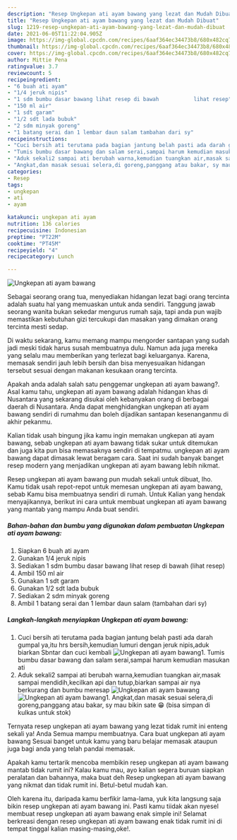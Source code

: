 ```yaml
---
description: "Resep Ungkepan ati ayam bawang yang lezat dan Mudah Dibuat"
title: "Resep Ungkepan ati ayam bawang yang lezat dan Mudah Dibuat"
slug: 1219-resep-ungkepan-ati-ayam-bawang-yang-lezat-dan-mudah-dibuat
date: 2021-06-05T11:22:04.905Z
image: https://img-global.cpcdn.com/recipes/6aaf364ec34473b8/680x482cq70/ungkepan-ati-ayam-bawang-foto-resep-utama.jpg
thumbnail: https://img-global.cpcdn.com/recipes/6aaf364ec34473b8/680x482cq70/ungkepan-ati-ayam-bawang-foto-resep-utama.jpg
cover: https://img-global.cpcdn.com/recipes/6aaf364ec34473b8/680x482cq70/ungkepan-ati-ayam-bawang-foto-resep-utama.jpg
author: Mittie Pena
ratingvalue: 3.7
reviewcount: 5
recipeingredient:
- "6 buah ati ayam"
- "1/4 jeruk nipis"
- "1 sdm bumbu dasar bawang lihat resep di bawah           lihat resep"
- "150 ml air"
- "1 sdt garam"
- "1/2 sdt lada bubuk"
- "2 sdm minyak goreng"
- "1 batang serai dan 1 lembar daun salam tambahan dari sy"
recipeinstructions:
- "Cuci bersih ati terutama pada bagian jantung belah pasti ada darah gumpal ya,itu hrs bersih,kemudian lumuri dengan jeruk nipis,aduk biarkan Sbntar dan cuci kembali"
- "Tumis bumbu dasar bawang dan salam serai,sampai harum kemudian masukan ati"
- "Aduk sekali2 sampai ati berubah warna,kemudian tuangkan air,masak sampai mendidih,kecilkan api dan tutup,biarkan sampai air nya berkurang dan bumbu meresap"
- "Angkat,dan masak sesuai selera,di goreng,panggang atau bakar, sy mau bikin sate 😁 (bisa simpan di kulkas untuk stok)"
categories:
- Resep
tags:
- ungkepan
- ati
- ayam

katakunci: ungkepan ati ayam 
nutrition: 136 calories
recipecuisine: Indonesian
preptime: "PT22M"
cooktime: "PT45M"
recipeyield: "4"
recipecategory: Lunch

---
```



![Ungkepan ati ayam bawang](https://img-global.cpcdn.com/recipes/6aaf364ec34473b8/680x482cq70/ungkepan-ati-ayam-bawang-foto-resep-utama.jpg)

Sebagai seorang orang tua, menyediakan hidangan lezat bagi orang tercinta adalah suatu hal yang memuaskan untuk anda sendiri. Tanggung jawab seorang  wanita bukan sekedar mengurus rumah saja, tapi anda pun wajib memastikan kebutuhan gizi tercukupi dan masakan yang dimakan orang tercinta mesti sedap.

Di waktu  sekarang, kamu memang mampu mengorder santapan yang sudah jadi meski tidak harus susah membuatnya dulu. Namun ada juga mereka yang selalu mau memberikan yang terlezat bagi keluarganya. Karena, memasak sendiri jauh lebih bersih dan bisa menyesuaikan hidangan tersebut sesuai dengan makanan kesukaan orang tercinta. 



Apakah anda adalah salah satu penggemar ungkepan ati ayam bawang?. Asal kamu tahu, ungkepan ati ayam bawang adalah hidangan khas di Nusantara yang sekarang disukai oleh kebanyakan orang di berbagai daerah di Nusantara. Anda dapat menghidangkan ungkepan ati ayam bawang sendiri di rumahmu dan boleh dijadikan santapan kesenanganmu di akhir pekanmu.

Kalian tidak usah bingung jika kamu ingin memakan ungkepan ati ayam bawang, sebab ungkepan ati ayam bawang tidak sukar untuk ditemukan dan juga kita pun bisa memasaknya sendiri di tempatmu. ungkepan ati ayam bawang dapat dimasak lewat beragam cara. Saat ini sudah banyak banget resep modern yang menjadikan ungkepan ati ayam bawang lebih nikmat.

Resep ungkepan ati ayam bawang pun mudah sekali untuk dibuat, lho. Kamu tidak usah repot-repot untuk memesan ungkepan ati ayam bawang, sebab Kamu bisa membuatnya sendiri di rumah. Untuk Kalian yang hendak menyajikannya, berikut ini cara untuk membuat ungkepan ati ayam bawang yang mantab yang mampu Anda buat sendiri.

<!--inarticleads1-->

##### Bahan-bahan dan bumbu yang digunakan dalam pembuatan Ungkepan ati ayam bawang:

1. Siapkan 6 buah ati ayam
1. Gunakan 1/4 jeruk nipis
1. Sediakan 1 sdm bumbu dasar bawang lihat resep di bawah           (lihat resep)
1. Ambil 150 ml air
1. Gunakan 1 sdt garam
1. Gunakan 1/2 sdt lada bubuk
1. Sediakan 2 sdm minyak goreng
1. Ambil 1 batang serai dan 1 lembar daun salam (tambahan dari sy)




<!--inarticleads2-->

##### Langkah-langkah menyiapkan Ungkepan ati ayam bawang:

1. Cuci bersih ati terutama pada bagian jantung belah pasti ada darah gumpal ya,itu hrs bersih,kemudian lumuri dengan jeruk nipis,aduk biarkan Sbntar dan cuci kembali
<img src="https://img-global.cpcdn.com/steps/54e8ceeee37ee716/160x128cq70/ungkepan-ati-ayam-bawang-langkah-memasak-1-foto.jpg" alt="Ungkepan ati ayam bawang">1. Tumis bumbu dasar bawang dan salam serai,sampai harum kemudian masukan ati
1. Aduk sekali2 sampai ati berubah warna,kemudian tuangkan air,masak sampai mendidih,kecilkan api dan tutup,biarkan sampai air nya berkurang dan bumbu meresap
<img src="//assets-global.cpcdn.com/assets/icons/button_play-2c75c40dde080a61004c1f40b05d8f140eaff45d7e9e6481dc71c63d2e7c4909.png" alt="Ungkepan ati ayam bawang"><img src="//assets-global.cpcdn.com/assets/icons/button_play-2c75c40dde080a61004c1f40b05d8f140eaff45d7e9e6481dc71c63d2e7c4909.png" alt="Ungkepan ati ayam bawang">1. Angkat,dan masak sesuai selera,di goreng,panggang atau bakar, sy mau bikin sate 😁 (bisa simpan di kulkas untuk stok)




Ternyata resep ungkepan ati ayam bawang yang lezat tidak rumit ini enteng sekali ya! Anda Semua mampu membuatnya. Cara buat ungkepan ati ayam bawang Sesuai banget untuk kamu yang baru belajar memasak ataupun juga bagi anda yang telah pandai memasak.

Apakah kamu tertarik mencoba membikin resep ungkepan ati ayam bawang mantab tidak rumit ini? Kalau kamu mau, ayo kalian segera buruan siapkan peralatan dan bahannya, maka buat deh Resep ungkepan ati ayam bawang yang nikmat dan tidak rumit ini. Betul-betul mudah kan. 

Oleh karena itu, daripada kamu berfikir lama-lama, yuk kita langsung saja bikin resep ungkepan ati ayam bawang ini. Pasti kamu tiidak akan nyesel membuat resep ungkepan ati ayam bawang enak simple ini! Selamat berkreasi dengan resep ungkepan ati ayam bawang enak tidak rumit ini di tempat tinggal kalian masing-masing,oke!.

